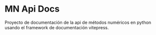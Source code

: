 # MN Api Docs
Proyecto de documentación de la api de métodos numéricos 
en python usando el framework de documentación vitepress.